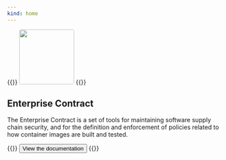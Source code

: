 ```yaml
---
kind: home
---
```


<!-- Todo: This should probably be in the layout somewhere, not embedded here in the markdown -->
{{<rawhtml>}}
<img src="/images/logo.png" style="width: 8rem; height: 8rem; border-radius: 0.25rem;">
{{</rawhtml>}}

## Enterprise Contract

The Enterprise Contract is a set of tools for maintaining software supply chain security, and for the definition and enforcement of policies related to how container images are built and tested.

{{<rawhtml>}}
<button href="../docs/index.html" class="btn btn-white" >View the documentation</button>
{{</rawhtml>}}

